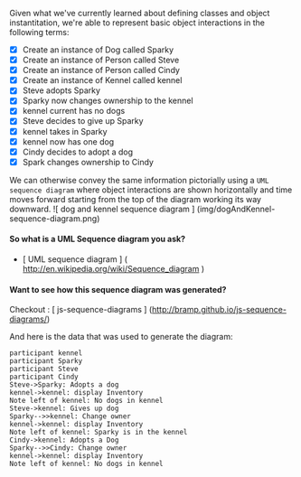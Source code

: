 Given what we've currently learned about defining classes and object instantitation, we're able to represent basic object interactions in the following terms:

- [x] Create an instance of Dog called Sparky
- [x] Create an instance of Person called Steve
- [x] Create an instance of Person called Cindy
- [x] Create an instance of Kennel called kennel
- [x] Steve adopts Sparky
- [x] Sparky now changes ownership to the kennel
- [x] kennel current has no dogs
- [x] Steve decides to give up Sparky
- [x] kennel takes in Sparky
- [x] kennel now has one dog
- [x] Cindy decides to adopt a dog
- [x] Spark changes ownership to Cindy

We can otherwise convey the same information pictorially using a `UML sequence diagram` where object interactions are shown horizontally and time moves forward starting from the top of the diagram working its way downward.
![ dog and kennel sequence diagram ] (img/dogAndKennel-sequence-diagram.png)


#### So what is a UML Sequence diagram you ask?

- [ UML sequence diagram ] ( http://en.wikipedia.org/wiki/Sequence_diagram )

#### Want to see how this sequence diagram was generated? 

Checkout : [ js-sequence-diagrams ] (http://bramp.github.io/js-sequence-diagrams/)

And here is the data that was used to generate the diagram:

```
participant kennel
participant Sparky
participant Steve
participant Cindy
Steve->Sparky: Adopts a dog
kennel->kennel: display Inventory
Note left of kennel: No dogs in kennel
Steve->kennel: Gives up dog
Sparky-->>kennel: Change owner
kennel->kennel: display Inventory
Note left of kennel: Sparky is in the kennel
Cindy->kennel: Adopts a Dog
Sparky-->>Cindy: Change owner
kennel->kennel: display Inventory
Note left of kennel: No dogs in kennel
```
